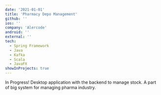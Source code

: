 ```yaml
---
date: '2021-01-01'
title: 'Pharmacy Depo Management'
github: ''
ios: ''
company: 'Alercode'
android: ''
external: ''
tech:
  - Spring Framework
  - Java
  - Kafka
  - Scala
  - JavaFX
showInProjects: true
---
```


In Progress! Desktop application with the backend to manage stock. A part of big system for managing pharma industry.
